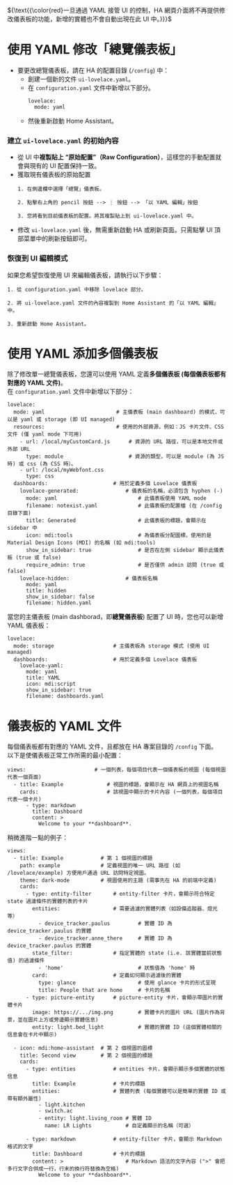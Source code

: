 ${\text{{\color{red}一旦通過 YAML 接管 UI 的控制，HA 網頁介面將不再提供修改儀表板的功能，新增的實體也不會自動出現在此 UI 中。}}}$

# 使用 YAML 修改「總覽儀表板」
- 要更改總覽儀表板，請在 HA 的配置目錄 (`/config`) 中：
  - 創建一個新的文件 `ui-lovelace.yaml`。
  - 在 `configuration.yaml` 文件中新增以下部分。
    ```
    lovelace:
      mode: yaml
    ```
  - 然後重新啟動 Home Assistant。

### 建立 `ui-lovelace.yaml` 的初始內容
- 從 UI 中**複製貼上 “原始配置”（Raw Configuration）**，這樣您的手動配置就會與現有的 UI 配置保持一致。
- 獲取現有儀表板的原始配置
  ```text
  1. 在側邊欄中選擇「總覽」儀表板。
  
  2. 點擊右上角的 pencil 按鈕 --> ⋮ 按鈕 --> 「以 YAML 編輯」按鈕

  3. 您將看到目前儀表板的配置。將其複製貼上到 ui-lovelace.yaml 中。
  ```
- 修改 `ui-lovelace.yaml` 後，無需重新啟動 HA 或刷新頁面。只需點擊 UI 頂部菜單中的刷新按鈕即可。

 ### 恢復到 UI 編輯模式
如果您希望恢復使用 UI 來編輯儀表板，請執行以下步驟：
```
1. 從 configuration.yaml 中移除 lovelace 部分。

2. 將 ui-lovelace.yaml 文件的內容複製到 Home Assistant 的「以 YAML 編輯」中。

3. 重新啟動 Home Assistant。
```


# 使用 YAML 添加多個儀表板
除了修改單一總覽儀表板，您還可以使用 YAML 定義**多個儀表板 (每個儀表板都有對應的 YAML 文件)**。<br/>
在 `configuration.yaml` 文件中新增以下部分：
```
lovelace:
  mode: yaml                       # 主儀表板 (main dashboard) 的模式，可以是 yaml 或 storage (即 UI managed)
  resources:                       # 使用的外部資源，例如：JS 卡片文件、CSS 文件 (僅 yaml mode 下可用)
    - url: /local/myCustomCard.js      # 資源的 URL 路徑，可以是本地文件或外部 URL
      type: module                     # 資源的類型，可以是 module (為 JS 時) 或 css (為 CSS 時）。
    - url: /local/myWebfont.css
      type: css
  dashboards:                     # 用於定義多個 Lovelace 儀表板
    lovelace-generated:               # 儀表板的名稱，必須包含 hyphen (-)
      mode: yaml                          # 此儀表板使用 YAML mode
      filename: notexist.yaml             # 此儀表板的配置檔 (在 /config 目錄下面)
      title: Generated                    # 此儀表板的標題，會顯示在 sidebar 中
      icon: mdi:tools                     # 為儀表板分配圖標，使用的是 Material Design Icons (MDI) 的名稱 (如 mdi:tools)
      show_in_sidebar: true               # 是否在左側 sidebar 顯示此儀表板 (true 或 false) 
      require_admin: true                 # 是否僅供 admin 訪問 (true 或 false) 
    lovelace-hidden:                  # 儀表板名稱
      mode: yaml
      title: hidden
      show_in_sidebar: false
      filename: hidden.yaml
```
當您的主儀表板 (main dashborad，即**總覽儀表板**) 配置了 UI 時，您也可以新增 YAML 儀表板：
```
lovelace:
  mode: storage                   # 主儀表板為 storage 模式 (使用 UI managed)
  dashboards:                     # 用於定義多個 Lovelace 儀表板
    lovelace-yaml:
      mode: yaml
      title: YAML
      icon: mdi:script
      show_in_sidebar: true
      filename: dashboards.yaml
```

# 儀表板的 YAML 文件
每個儀表板都有對應的 YAML 文件，且都放在 HA 專案目錄的 `/config` 下面。<br/>
以下是使儀表板正常工作所需的最小配置：
```
views:                      # 一個列表，每個項目代表一個儀表板的視圖 (每個視圖代表一個頁面)
  - title: Example              # 視圖的標題，會顯示在 HA 網頁上的視圖名稱
    cards:                      # 該視圖中顯示的卡片內容 (一個列表，每個項目代表一個卡片)
      - type: markdown
        title: Dashboard
        content: >
          Welcome to your **dashboard**.
```
稍微進階一點的例子：
```
views:
  - title: Example            # 第 1 個視圖的標題
    path: example             # 定義視圖的唯一 URL 路徑 (如 /lovelace/example) 方便用戶通過 URL 訪問特定視圖。
    theme: dark-mode          # 視圖使用的主題 (需事先在 HA 的前端中定義)
    cards:
      - type: entity-filter       # entity-filter 卡片，會顯示符合特定 state 過濾條件的實體列表的卡片
        entities:                 # 需要過濾的實體列表（如設備追蹤器、燈光等）    
          - device_tracker.paulus         # 實體 ID 為 device_tracker.paulus 的實體
          - device_tracker.anne_there     # 實體 ID 為 device_tracker.paulus 的實體
        state_filter:             # 指定實體的 state (i.e. 該實體當前狀態值) 的過濾條件
          - 'home'                        # 狀態值為 'home' 時
        card:                     # 定義如何顯示過濾後的實體
          type: glance                    # 使用 glance 卡片的形式呈現
          title: People that are home     # 卡片的名稱
      - type: picture-entity      # picture-entity 卡片，會顯示帶圖片的實體卡片
        image: https://.../img.png        # 實體卡片的圖片 URL (圖片作為背景，並在圖片上方或旁邊顯示實體信息)
        entity: light.bed_light           # 實體的實體 ID (這個實體相關的信息會在卡片中顯示)

  - icon: mdi:home-assistant  # 第 2 個視圖的圖標
    title: Second view        # 第 2 個視圖的標題
    cards:
      - type: entities            # entities 卡片，會顯示顯示多個實體的狀態信息
        title: Example            # 卡片的標題
        entities:                 # 實體列表 (每個實體可以是簡單的實體 ID 或帶有額外屬性)
          - light.kitchen
          - switch.ac
          - entity: light.living_room # 實體 ID
            name: LR Lights           # 自定義顯示的名稱（可選）

      - type: markdown            # entity-filter 卡片，會顯示 Markdown 格式的文字
        title: Dashboard          # 卡片的標題
        content: >                    # Markdown 語法的文字內容 (">" 會把多行文字合併成一行，行末的換行符替換為空格)
          Welcome to your **dashboard**.
```
